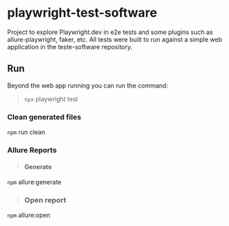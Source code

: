 # playwright-test-software
Project to explore Playwright.dev in e2e tests and some plugins such as allure-playwright, faker, etc. All tests were built to run against a simple web application in the teste-software repository. 


## Run
Beyond the web app running you can run the command:
> `npx` playwright test

### Clean generated files
`npm` run clean

### Allure Reports
> #### Generate
`npm` allure:generate

> ### Open report
`npm` allure:open